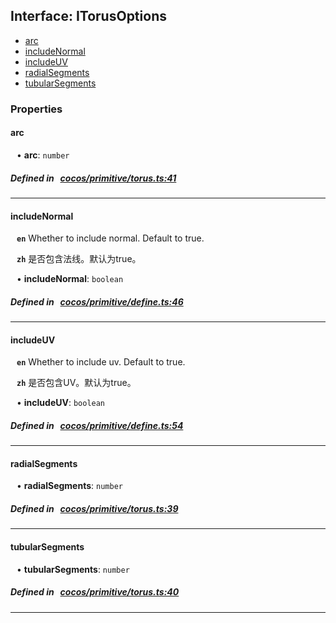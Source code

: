 ## Interface: ITorusOptions

- [arc](#arc)
- [includeNormal](#includeNormal)
- [includeUV](#includeUV)
- [radialSegments](#radialSegments)
- [tubularSegments](#tubularSegments)

### Properties

#### arc

<div style="margin-left: 10px;">


• **arc**: ``number``

</div>

##### Defined in &nbsp;   [cocos/primitive/torus.ts:41](https://github.com/cocos-creator/engine/blob/c7bf6b8a9/cocos/primitive/torus.ts#L41)&nbsp;
___
#### includeNormal

<div style="margin-left: 10px;">



**`en`** 
Whether to include normal. Default to true.



**`zh`** 
是否包含法线。默认为true。



• **includeNormal**: ``boolean``

</div>

##### Defined in &nbsp;   [cocos/primitive/define.ts:46](https://github.com/cocos-creator/engine/blob/c7bf6b8a9/cocos/primitive/define.ts#L46)&nbsp;
___
#### includeUV

<div style="margin-left: 10px;">



**`en`** 
Whether to include uv. Default to true.



**`zh`** 
是否包含UV。默认为true。



• **includeUV**: ``boolean``

</div>

##### Defined in &nbsp;   [cocos/primitive/define.ts:54](https://github.com/cocos-creator/engine/blob/c7bf6b8a9/cocos/primitive/define.ts#L54)&nbsp;
___
#### radialSegments

<div style="margin-left: 10px;">


• **radialSegments**: ``number``

</div>

##### Defined in &nbsp;   [cocos/primitive/torus.ts:39](https://github.com/cocos-creator/engine/blob/c7bf6b8a9/cocos/primitive/torus.ts#L39)&nbsp;
___
#### tubularSegments

<div style="margin-left: 10px;">


• **tubularSegments**: ``number``

</div>

##### Defined in &nbsp;   [cocos/primitive/torus.ts:40](https://github.com/cocos-creator/engine/blob/c7bf6b8a9/cocos/primitive/torus.ts#L40)&nbsp;
___
